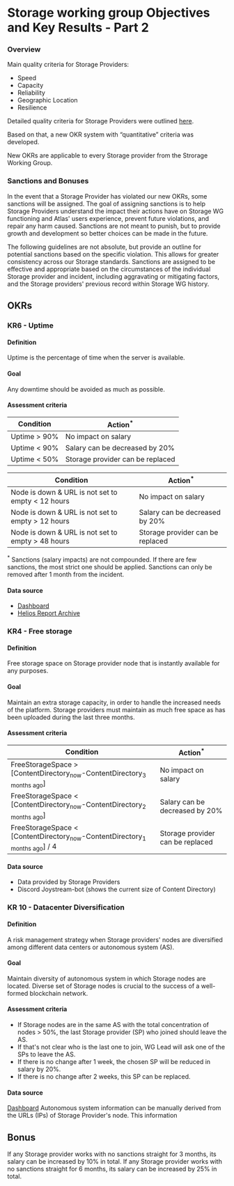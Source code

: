 # Storage working group Objectives and Key Results - Part 2

### Overview

Main quality criteria for Storage Providers:
- Speed
- Capacity
- Reliability
- Geographic Location
- Resilience

Detailed quality criteria for Storage Providers were outlined [here](https://github.com/Joystream/community-repo/blob/master/governance/Storage_WG_OKR.md).

Based on that, a new OKR system with “quantitative” criteria was developed. 

New OKRs are applicable to every Storage provider from the Strorage Working Group.

### Sanctions and Bonuses 

In the event that a Storage Provider has violated our new OKRs, some sanctions will be assigned. The goal of assigning sanctions is to help Storage Providers understand the impact their actions have on Storage WG functioning and Atlas' users experience, prevent future violations, and repair any harm caused. Sanctions are not meant to punish, but to provide growth and development so better choices can be made in the future.

The following guidelines are not absolute, but provide an outline for potential sanctions based on the specific violation. This allows for greater consistency across our Storage standards. Sanctions are assigned to be effective and appropriate based on the circumstances of the individual Storage provider and incident, including aggravating or mitigating factors, and the Storage providers' previous record within Storage WG history.

## OKRs

### KR6 - Uptime

#### Definition

Uptime is the percentage of time when the server is available.

#### Goal 

Any downtime should be avoided as much as possible.

#### Assessment criteria

| Condition          | Action<sup>*</sup>                             |
| ------------------ | --------------------------------------------- |
| Uptime > 90%               | No impact on salary                     |
| Uptime < 90%               | Salary can be decreased by 20%          |
| Uptime < 50%               | Storage provider can be replaced        |


| Condition                                                   | Action<sup>*</sup>              |
| ----------------------------------------------------------- | -------------------------------------- |
| Node is down & URL is not set to empty < 12 hours  | No impact on salary                    |
| Node is down & URL is not set to empty > 12 hours  | Salary can be decreased by 20%      |
| Node is down & URL is not set to empty > 48 hours  | Storage provider can be replaced     |

<sup>*</sup> Sanctions (salary impacts) are not compounded. If there are few sanctions, the most strict one should be applied.
Sanctions can only be removed after 1 month from the incident.

#### Data source

- [Dashboard](http://194.163.131.85:3000/d/pIinMgN7k/joystream-monitoring?orgId=1&refresh=10s&from=now-7d&to=now) 
- [Helios Report Archive](https://joystreamstats.live/static/helios/)

### KR4 - Free storage

#### Definition

Free storage space on Storage provider node that is instantly available for any purposes.

#### Goal 

Maintain an extra storage capacity, in order to handle the increased needs of the platform.
Storage providers must maintain as much free space as has been uploaded during the last three months.

#### Assessment criteria

| Condition                                                                        | Action<sup>*</sup>              |
| ------------------------------------------------------------------------------- | -------------------------------------- |
| FreeStorageSpace  > [ContentDirectory<sub>now</sub>-ContentDirectory<sub>3 months ago</sub>]           | No impact on salary                    |
| FreeStorageSpace  < [ContentDirectory<sub>now</sub>-ContentDirectory<sub>2 months ago</sub>]           | Salary can be decreased by 20%      |
| FreeStorageSpace  < [ContentDirectory<sub>now</sub>-ContentDirectory<sub>1 months ago</sub>] / 4   |  Storage provider can be replaced     |                                        |
 
 
 #### Data source

- Data provided by Storage Providers
- Discord Joystream-bot (shows the current size of Content Directory)

### KR 10 - Datacenter Diversification 

#### Definition

A risk management strategy when Storage providers' nodes are diversified among different data centers or autonomous system (AS).

#### Goal 

Maintain diversity of autonomous system in which Storage nodes are located. Diverse set of Storage nodes is crucial to the success of a well-formed blockchain network.

#### Assessment criteria

- If Storage nodes are in the same AS with the total concentration of nodes > 50%, the last Storage provider (SP) who joined should leave the AS. 
- If that's not clear who is the last one to join, WG Lead will ask one of the SPs to leave the AS. 
- If there is no change after 1 week, the chosen SP will be reduced in salary by 20%. 
- If there is no change after 2 weeks, this SP can be replaced.  

 #### Data source

[Dashboard](http://194.163.131.85:3000/d/pIinMgN7k/joystream-monitoring?orgId=1&refresh=10s&from=now-7d&to=now) 
Autonomous system information can be manually derived from the URLs (IPs) of Storage Provider's node. This information 

## Bonus

If any Storage provider works with no sanctions straight for 3 months, its salary can be increased by 10% in total.
If any Storage provider works with no sanctions straight for 6 months, its salary can be increased by 25% in total. 

